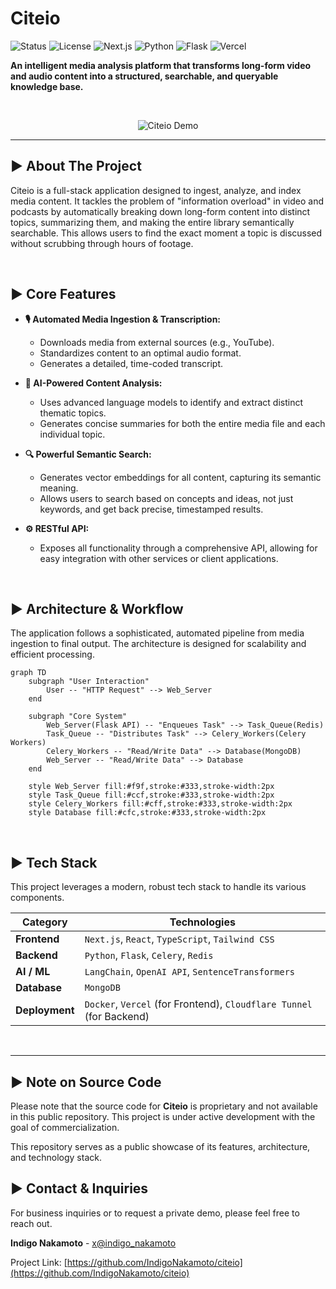 # Citeio

![Status](https://img.shields.io/badge/status-in%20development-blue)
![License](https://img.shields.io/badge/license-proprietary-red)
![Next.js](https://img.shields.io/badge/Next.js-000000?style=for-the-badge&logo=nextdotjs&logoColor=white)
![Python](https://img.shields.io/badge/Python-3776AB?style=for-the-badge&logo=python&logoColor=white)
![Flask](https://img.shields.io/badge/Flask-000000?style=for-the-badge&logo=flask&logoColor=white)
![Vercel](https://img.shields.io/badge/Vercel-000000?style=for-the-badge&logo=vercel&logoColor=white)

**An intelligent media analysis platform that transforms long-form video and audio content into a structured, searchable, and queryable knowledge base.**

<br />

<p align="center">
  <img src="https://via.placeholder.com/800x450.png?text=REPLACE+WITH+YOUR+LIVE+DEMO+GIF" alt="Citeio Demo" />
</p>

---

## ► About The Project

Citeio is a full-stack application designed to ingest, analyze, and index media content. It tackles the problem of "information overload" in video and podcasts by automatically breaking down long-form content into distinct topics, summarizing them, and making the entire library semantically searchable. This allows users to find the exact moment a topic is discussed without scrubbing through hours of footage.

<br />

## ► Core Features

- **🎙️ Automated Media Ingestion & Transcription:**

  - Downloads media from external sources (e.g., YouTube).
  - Standardizes content to an optimal audio format.
  - Generates a detailed, time-coded transcript.

- **🧠 AI-Powered Content Analysis:**

  - Uses advanced language models to identify and extract distinct thematic topics.
  - Generates concise summaries for both the entire media file and each individual topic.

- **🔍 Powerful Semantic Search:**

  - Generates vector embeddings for all content, capturing its semantic meaning.
  - Allows users to search based on concepts and ideas, not just keywords, and get back precise, timestamped results.

- **⚙️ RESTful API:**
  - Exposes all functionality through a comprehensive API, allowing for easy integration with other services or client applications.

<br />

## ► Architecture & Workflow

The application follows a sophisticated, automated pipeline from media ingestion to final output. The architecture is designed for scalability and efficient processing.

```mermaid
graph TD
    subgraph "User Interaction"
        User -- "HTTP Request" --> Web_Server
    end

    subgraph "Core System"
        Web_Server(Flask API) -- "Enqueues Task" --> Task_Queue(Redis)
        Task_Queue -- "Distributes Task" --> Celery_Workers(Celery Workers)
        Celery_Workers -- "Read/Write Data" --> Database(MongoDB)
        Web_Server -- "Read/Write Data" --> Database
    end

    style Web_Server fill:#f9f,stroke:#333,stroke-width:2px
    style Task_Queue fill:#ccf,stroke:#333,stroke-width:2px
    style Celery_Workers fill:#cff,stroke:#333,stroke-width:2px
    style Database fill:#cfc,stroke:#333,stroke-width:2px
```

<br />

## ► Tech Stack

This project leverages a modern, robust tech stack to handle its various components.

| Category       | Technologies                                                         |
| -------------- | -------------------------------------------------------------------- |
| **Frontend**   | `Next.js`, `React`, `TypeScript`, `Tailwind CSS`                     |
| **Backend**    | `Python`, `Flask`, `Celery`, `Redis`                                 |
| **AI / ML**    | `LangChain`, `OpenAI API`, `SentenceTransformers`                    |
| **Database**   | `MongoDB`                                                            |
| **Deployment** | `Docker`, `Vercel` (for Frontend), `Cloudflare Tunnel` (for Backend) |

<br />

---

## ► Note on Source Code

Please note that the source code for **Citeio** is proprietary and not available in this public repository. This project is under active development with the goal of commercialization.

This repository serves as a public showcase of its features, architecture, and technology stack.

## ► Contact & Inquiries

For business inquiries or to request a private demo, please feel free to reach out.

**Indigo Nakamoto** - [x@indigo_nakamoto](https://x.com/indigo_nakamoto)

Project Link: [https://github.com/IndigoNakamoto/citeio](https://github.com/IndigoNakamoto/citeio)
